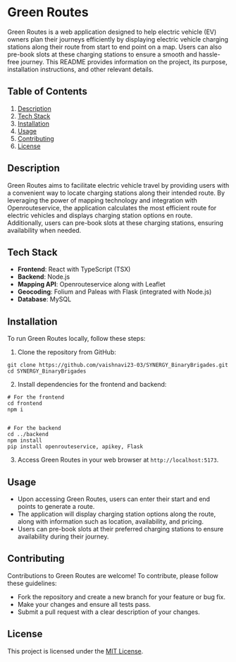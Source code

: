 # Green Routes

Green Routes is a web application designed to help electric vehicle (EV) owners plan their journeys efficiently by displaying electric vehicle charging stations along their route from start to end point on a map. Users can also pre-book slots at these charging stations to ensure a smooth and hassle-free journey. This README provides information on the project, its purpose, installation instructions, and other relevant details.

## Table of Contents

1. [Description](#description)
2. [Tech Stack](#tech-stack)
3. [Installation](#installation)
4. [Usage](#usage)
5. [Contributing](#contributing)
6. [License](#license)

## Description

Green Routes aims to facilitate electric vehicle travel by providing users with a convenient way to locate charging stations along their intended route. By leveraging the power of mapping technology and integration with Openrouteservice, the application calculates the most efficient route for electric vehicles and displays charging station options en route. Additionally, users can pre-book slots at these charging stations, ensuring availability when needed.

## Tech Stack

- **Frontend**: React with TypeScript (TSX)
- **Backend**: Node.js
- **Mapping API**: Openrouteservice along with Leaflet
- **Geocoding**: Folium and Paleas with Flask (integrated with Node.js)
- **Database**: MySQL

## Installation

To run Green Routes locally, follow these steps:

1. Clone the repository from GitHub:

```
git clone https://github.com/vaishnavi23-03/SYNERGY_BinaryBrigades.git
cd SYNERGY_BinaryBrigades
```

2. Install dependencies for the frontend and backend:

```
# For the frontend
cd frontend
npm i


# For the backend
cd ../backend
npm install
pip install openrouteservice, apikey, Flask
```




3. Access Green Routes in your web browser at `http://localhost:5173`.

## Usage

- Upon accessing Green Routes, users can enter their start and end points to generate a route.
- The application will display charging station options along the route, along with information such as location, availability, and pricing.
- Users can pre-book slots at their preferred charging stations to ensure availability during their journey.

## Contributing

Contributions to Green Routes are welcome! To contribute, please follow these guidelines:
- Fork the repository and create a new branch for your feature or bug fix.
- Make your changes and ensure all tests pass.
- Submit a pull request with a clear description of your changes.

## License

This project is licensed under the [MIT License](LICENSE).
